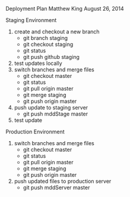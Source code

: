 Deployment Plan
Matthew King August 26, 2014

Staging Environment

1. create and checkout a new branch
   - git branch staging
   - git checkout staging
   - git status
   - git push github staging
2. test updates locally
3. switch branches and merge files
   - git checkout master
   - git status
   - git pull origin master
   - git merge staging
   - git push origin master
4. push update to staging server
   - git push mddStage master
5. test update

Production Environment
1. switch branches and merge files
   - git checkout master
   - git status
   - git pull origin master
   - git merge staging
   - git push origin master
2. push updated files to production server
   - git push mddServer master

